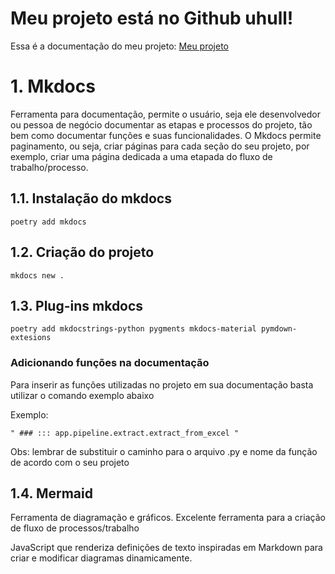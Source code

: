 # Meu projeto está no Github uhull!

Essa é a documentação do meu projeto: 
[Meu projeto](https://mslbr-vgabriel.github.io/workshop01-jdd/)

# 1. Mkdocs

Ferramenta para documentação, permite o usuário, seja ele desenvolvedor ou pessoa de negócio documentar as etapas e processos do projeto, tão bem como documentar funções e suas funcionalidades. O Mkdocs permite paginamento, ou seja, criar páginas para cada seção do seu projeto, por exemplo, criar uma página dedicada a uma etapada do fluxo de trabalho/processo.

## 1.1. Instalação do mkdocs 
    poetry add mkdocs

## 1.2. Criação do projeto
    mkdocs new .


## 1.3. Plug-ins mkdocs
    poetry add mkdocstrings-python pygments mkdocs-material pymdown-extesions

### Adicionando funções na documentação

Para inserir as funções utilizadas no projeto em sua documentação basta utilizar o comando exemplo abaixo

Exemplo:
    
    " ### ::: app.pipeline.extract.extract_from_excel "

Obs: lembrar de substituir o caminho para o arquivo .py e nome da função de acordo com o seu projeto

## 1.4. Mermaid

Ferramenta de diagramação e gráficos. Excelente ferramenta para a criação de fluxo de processos/trabalho

JavaScript que renderiza definições de texto inspiradas em Markdown para criar e modificar diagramas dinamicamente.